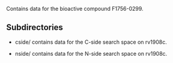 Contains data for the bioactive compound F1756-0299.

## Subdirectories

- cside/ contains data for the C-side search space on rv1908c.

- nside/ contains data for the N-side search space on rv1908c.

